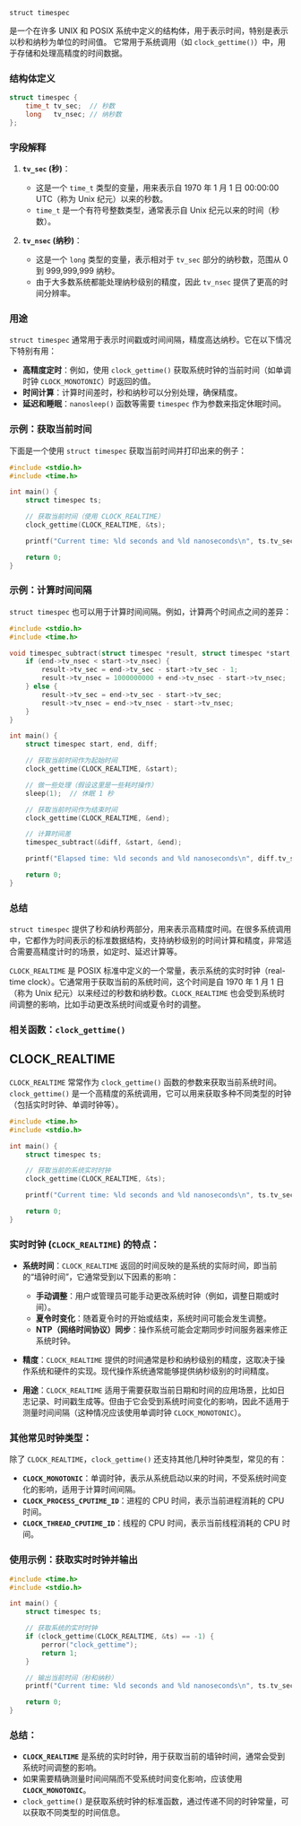 `struct timespec`

是一个在许多 UNIX 和 POSIX 系统中定义的结构体，用于表示时间，特别是表示以秒和纳秒为单位的时间值。
它常用于系统调用（如 `clock_gettime()`）中，用于存储和处理高精度的时间数据。

### 结构体定义

```c
struct timespec {
    time_t tv_sec;  // 秒数
    long   tv_nsec; // 纳秒数
};
```

### 字段解释

1. **`tv_sec` (秒)**：
   - 这是一个 `time_t` 类型的变量，用来表示自 1970 年 1 月 1 日 00:00:00 UTC（称为 Unix 纪元）以来的秒数。
   - `time_t` 是一个有符号整数类型，通常表示自 Unix 纪元以来的时间（秒数）。

2. **`tv_nsec` (纳秒)**：
   - 这是一个 `long` 类型的变量，表示相对于 `tv_sec` 部分的纳秒数，范围从 0 到 999,999,999 纳秒。
   - 由于大多数系统都能处理纳秒级别的精度，因此 `tv_nsec` 提供了更高的时间分辨率。

### 用途

`struct timespec` 通常用于表示时间戳或时间间隔，精度高达纳秒。它在以下情况下特别有用：

- **高精度定时**：例如，使用 `clock_gettime()` 获取系统时钟的当前时间（如单调时钟 `CLOCK_MONOTONIC`）时返回的值。
- **时间计算**：计算时间差时，秒和纳秒可以分别处理，确保精度。
- **延迟和睡眠**：`nanosleep()` 函数等需要 `timespec` 作为参数来指定休眠时间。

### 示例：获取当前时间

下面是一个使用 `struct timespec` 获取当前时间并打印出来的例子：

```c
#include <stdio.h>
#include <time.h>

int main() {
    struct timespec ts;

    // 获取当前时间（使用 CLOCK_REALTIME）
    clock_gettime(CLOCK_REALTIME, &ts);

    printf("Current time: %ld seconds and %ld nanoseconds\n", ts.tv_sec, ts.tv_nsec);

    return 0;
}
```

### 示例：计算时间间隔

`struct timespec` 也可以用于计算时间间隔。例如，计算两个时间点之间的差异：

```c
#include <stdio.h>
#include <time.h>

void timespec_subtract(struct timespec *result, struct timespec *start, struct timespec *end) {
    if (end->tv_nsec < start->tv_nsec) {
        result->tv_sec = end->tv_sec - start->tv_sec - 1;
        result->tv_nsec = 1000000000 + end->tv_nsec - start->tv_nsec;
    } else {
        result->tv_sec = end->tv_sec - start->tv_sec;
        result->tv_nsec = end->tv_nsec - start->tv_nsec;
    }
}

int main() {
    struct timespec start, end, diff;

    // 获取当前时间作为起始时间
    clock_gettime(CLOCK_REALTIME, &start);

    // 做一些处理（假设这里是一些耗时操作）
    sleep(1);  // 休眠 1 秒

    // 获取当前时间作为结束时间
    clock_gettime(CLOCK_REALTIME, &end);

    // 计算时间差
    timespec_subtract(&diff, &start, &end);

    printf("Elapsed time: %ld seconds and %ld nanoseconds\n", diff.tv_sec, diff.tv_nsec);

    return 0;
}
```

### 总结

`struct timespec` 提供了秒和纳秒两部分，用来表示高精度时间。在很多系统调用中，它都作为时间表示的标准数据结构，支持纳秒级别的时间计算和精度，非常适合需要高精度计时的场景，如定时、延迟计算等。


`CLOCK_REALTIME` 是 POSIX 标准中定义的一个常量，表示系统的实时时钟（real-time clock）。它通常用于获取当前的系统时间，这个时间是自 1970 年 1 月 1 日（称为 Unix 纪元）以来经过的秒数和纳秒数。`CLOCK_REALTIME` 也会受到系统时间调整的影响，比如手动更改系统时间或夏令时的调整。

### 相关函数：`clock_gettime()`


## CLOCK_REALTIME

`CLOCK_REALTIME` 常常作为 `clock_gettime()` 函数的参数来获取当前系统时间。`clock_gettime()` 是一个高精度的系统调用，它可以用来获取多种不同类型的时钟（包括实时时钟、单调时钟等）。

```c
#include <time.h>
#include <stdio.h>

int main() {
    struct timespec ts;

    // 获取当前的系统实时时钟
    clock_gettime(CLOCK_REALTIME, &ts);

    printf("Current time: %ld seconds and %ld nanoseconds\n", ts.tv_sec, ts.tv_nsec);

    return 0;
}
```

### 实时时钟 (`CLOCK_REALTIME`) 的特点：

- **系统时间**：`CLOCK_REALTIME` 返回的时间反映的是系统的实际时间，即当前的“墙钟时间”，它通常受到以下因素的影响：
  - **手动调整**：用户或管理员可能手动更改系统时钟（例如，调整日期或时间）。
  - **夏令时变化**：随着夏令时的开始或结束，系统时间可能会发生调整。
  - **NTP（网络时间协议）同步**：操作系统可能会定期同步时间服务器来修正系统时钟。
  
- **精度**：`CLOCK_REALTIME` 提供的时间通常是秒和纳秒级别的精度，这取决于操作系统和硬件的实现。现代操作系统通常能够提供纳秒级别的时间精度。

- **用途**：`CLOCK_REALTIME` 适用于需要获取当前日期和时间的应用场景，比如日志记录、时间戳生成等。但由于它会受到系统时间变化的影响，因此不适用于测量时间间隔（这种情况应该使用单调时钟 `CLOCK_MONOTONIC`）。


### 其他常见时钟类型：

除了 `CLOCK_REALTIME`，`clock_gettime()` 还支持其他几种时钟类型，常见的有：

- **`CLOCK_MONOTONIC`**：单调时钟，表示从系统启动以来的时间，不受系统时间变化的影响，适用于计算时间间隔。
- **`CLOCK_PROCESS_CPUTIME_ID`**：进程的 CPU 时间，表示当前进程消耗的 CPU 时间。
- **`CLOCK_THREAD_CPUTIME_ID`**：线程的 CPU 时间，表示当前线程消耗的 CPU 时间。

### 使用示例：获取实时时钟并输出

```c
#include <time.h>
#include <stdio.h>

int main() {
    struct timespec ts;

    // 获取系统的实时时钟
    if (clock_gettime(CLOCK_REALTIME, &ts) == -1) {
        perror("clock_gettime");
        return 1;
    }

    // 输出当前时间（秒和纳秒）
    printf("Current time: %ld seconds and %ld nanoseconds\n", ts.tv_sec, ts.tv_nsec);

    return 0;
}
```

### 总结：

- **`CLOCK_REALTIME`** 是系统的实时时钟，用于获取当前的墙钟时间，通常会受到系统时间调整的影响。
- 如果需要精确测量时间间隔而不受系统时间变化影响，应该使用 **`CLOCK_MONOTONIC`**。
- `clock_gettime()` 是获取系统时钟的标准函数，通过传递不同的时钟常量，可以获取不同类型的时间信息。